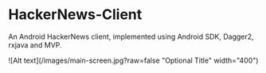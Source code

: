 # HackerNews-Client

An Android HackerNews client, implemented using Android SDK, Dagger2, rxjava and MVP. 

![Alt text](/images/main-screen.jpg?raw=false "Optional Title" width="400")
